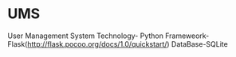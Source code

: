 # UMS
User Management System
Technology- Python
Frameweork- Flask(http://flask.pocoo.org/docs/1.0/quickstart/)
DataBase-SQLite
